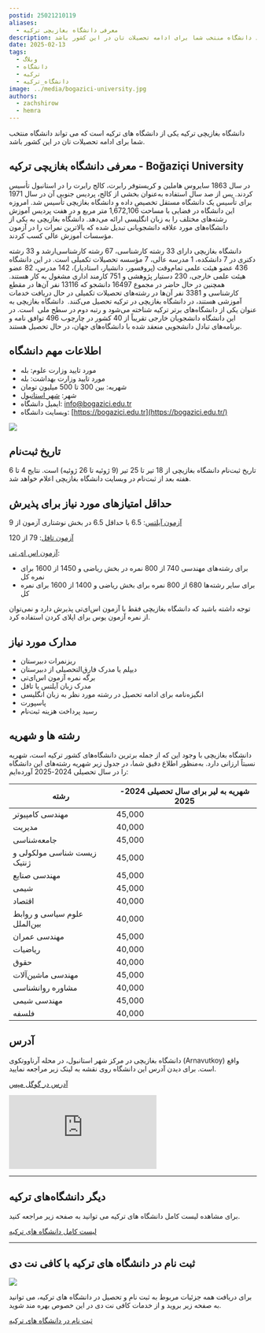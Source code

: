 ```yaml
---
postid: 25021210119
aliases:
  - معرفی دانشگاه بغازیچی ترکیه
description: دانشگاه بغازیچی ترکیه یکی از دانشگاه های ترکیه است که می تواند دانشگاه منتخب شما برای ادامه تحصیلات تان در این کشور باشد.
date: 2025-02-13
tags:
  - وبلاگ
  - دانشگاه
  - ترکیه
  - دانشگاه_ترکیه
image: ../media/bogazici-university.jpg
authors:
  - zachshirow
  - hemra
---
```

دانشگاه بغازیچی ترکیه یکی از دانشگاه های ترکیه است که می تواند دانشگاه منتخب شما برای ادامه تحصیلات تان در این کشور باشد. 

## معرفی دانشگاه بغازیچی ترکیه - Boğaziçi University

در سال 1863 سایروس هاملین و کریستوفر رابرت، کالج رابرت را در استانبول تأسیس کردند. پس از صد سال استفاده به‌عنوان بخشی از کالج، پردیس جنوبی آن در سال 1971 برای تأسیس یک دانشگاه مستقل تخصیص داده و دانشگاه بغازیچی تأسیس شد. امروزه این دانشگاه در فضایی با مساحت 1,672,106 متر مربع و در هفت پردیس آموزش رشته‌های مختلف را به زبان انگلیسی ارائه می‌دهد. دانشگاه بغازیچی به یکی از دانشگاه‌های مورد علاقه دانشجویانی تبدیل شده که بالاترین نمرات را در آزمون مؤسسات آموزش عالی کسب کردند.

دانشگاه بغازیچی دارای 33 رشته کارشناسی، 67 رشته کارشناسی‌ارشد و 33 رشته دکتری در 7 دانشکده، 1 مدرسه عالی، 7 مؤسسه تحصیلات تکمیلی است. در این دانشگاه 436 عضو هیئت علمی تمام‌وقت (پروفسور، دانشیار، استادیار)، 142 مدرس، 82 عضو هیئت علمی خارجی، 230 دستیار پژوهشی و 751 کارمند اداری مشغول به کار هستند. همچنین در حال حاضر در مجموع 16497 دانشجو که 13116 نفر آن‌ها در مقطع کارشناسی و 3381 نفر آن‌ها در رشته‌های تحصیلات تکمیلی در حال دریافت خدمات آموزشی هستند، در دانشگاه بغازیچی در ترکیه تحصیل می‌کنند.  دانشگاه بغازیچی به عنوان یکی از دانشگاه‌های برتر ترکیه شناخته می‌شود و رتبه دوم در سطح ملی  است. در این دانشگاه دانشجویان خارجی تقریباً از 40 کشور در چارچوب 496 توافق نامه و برنامه‌های تبادل دانشجویی منعقد شده با دانشگاه‌های جهان، در حال تحصیل هستند.

## اطلاعات مهم دانشگاه

- مورد تایید وزارت علوم: بله
- مورد تایید وزارت بهداشت: بله
- شهریه: بین 300 تا 500 میلیون تومان
- شهر: [شهر استانبول](istanbul.md)
- ایمیل دانشگاه: [info@bogazici.edu.tr](mailto:info@bogazici.edu.tr)
- وبسایت دانشگاه: [https://bogazici.edu.tr](https://bogazici.edu.tr/)


![](../media/bogazici-campus.jpg)
## تاریخ ثبت‌نام

تاریخ ثبت‌نام دانشگاه بغازیچی از 18 تیر تا 25 تیر (9 ژوئیه تا 26 ژوئیه) است. نتایج 4 تا 6 هفته بعد از ثبت‌نام در وبسایت دانشگاه بغازیچی اعلام خواهد شد.

## حداقل امتیازهای مورد نیاز برای پذیرش

[آزمون آیلتس](ielts-exam.md): 6.5 با حداقل 6.5 در بخش نوشتاری آزمون از 9

[آزمون تافل](toefl-exam.md): 79 از 120

[آزمون اس ای تی](sat-exam.md): 
- برای رشته‌های مهندسی 740 از 800 نمره در بخش ریاضی و 1450 از 1600 برای نمره کل
- برای سایر رشته‌ها 680 از 800 نمره برای بخش ریاضی و 1400 از 1600 برای نمره کل

توجه داشته باشید که دانشگاه بغازیچی فقط با آزمون اس‌ای‌تی پذیرش دارد و نمی‌توان از نمره آزمون یوس برای اپلای کردن استفاده کرد.
## مدارک مورد نیاز

- ریزنمرات دبیرستان
- دیپلم یا مدرک فارق‌التحصیلی از دبیرستان
- برگه نمره آزمون اس‌ای‌تی
- مدرک زبان آیلتس یا تافل
- انگیزه‌نامه برای ادامه تحصیل در رشته مورد نظر به زبان انگلیسی 
- پاسپورت
- رسید پرداخت هزینه ثبت‌نام

## رشته ها و شهریه

دانشگاه بغازیچی با وجود این که از جمله برترین دانشگاه‌های کشور ترکیه است، شهریه نسبتاً ارزانی دارد. به‌منظور اطلاع دقیق شما، در جدول زیر شهریه رشته‌های این دانشگاه را در سال تحصیلی 2024-2025 آورده‌ایم: 

| رشته                         | شهریه به لیر برای سال تحصیلی 2024-2025 |
| ---------------------------- | -------------------------------------- |
| مهندسی کامپیوتر              | 45,000                                 |
| مدیریت                       | 40,000                                 |
| جامعه‌شناسی                  | 45,000                                 |
| زیست شناسی مولکولی و ژنتیک   | 45,000                                 |
| مهندسی صنایع                 | 45,000                                 |
| شیمی                         | 45,000                                 |
| اقتصاد                       | 40,000                                 |
| علوم سیاسی و روابط بین‌الملل | 40,000                                 |
| مهندسی عمران                 | 45,000                                 |
| ریاضیات                      | 40,000                                 |
| حقوق                         | 40,000                                 |
| مهندسی ماشین‌آلات            | 45,000                                 |
| مشاوره روانشناسی             | 40,000                                 |
| مهندسی شیمی                  | 45,000                                 |
| فلسفه                        | 40,000                                 |


## آدرس

دانشگاه بغازیچی در مرکز شهر استانبول، در محله آرناووتکوی (Arnavutkoy) واقع است. برای دیدن آدرس این دانشگاه روی نقشه به لینک زیر مراجعه نمایید.

[آدرس در گوگل مپس](https://www.google.com/maps/place/Boğaziçi+University/@41.0836151,29.0517642,17z/data=!3m1!4b1!4m6!3m5!1s0x14cac9ff47fbad73:0xbd6495985c46cd0e!8m2!3d41.0836151!4d29.0517642!16zL20vMDJ2eG1o?entry=ttu&g_ep=EgoyMDI1MDEwOC4wIKXMDSoASAFQAw%3D%3D)

<iframe src="https://www.google.com/maps/embed?pb=!1m18!1m12!1m3!1d3007.3309507304316!2d29.051764199999997!3d41.083615099999996!2m3!1f0!2f0!3f0!3m2!1i1024!2i768!4f13.1!3m3!1m2!1s0x14cac9ff47fbad73%3A0xbd6495985c46cd0e!2zQm_En2F6acOnaSBVbml2ZXJzaXR5!5e0!3m2!1sen!2s!4v1739342046088!5m2!1sen!2s" class="aspect-video w-full rounded-md mb-5" style="border:0;" allowfullscreen="" loading="lazy" referrerpolicy="no-referrer-when-downgrade"></iframe>

---

## دیگر دانشگاه‌های ترکیه

برای مشاهده لیست کامل دانشگاه های ترکیه می توانید به صفحه زیر مراجعه کنید. 

[لیست کامل دانشگاه های ترکیه](turkiye-universities.mdx)


---

## ثبت نام در دانشگاه های ترکیه با کافی نت دی

![](../media/turkiye-university-signup-banner.jpg)

برای دریافت همه جزئیات مربوط به ثبت نام و تحصیل در دانشگاه های ترکیه، می توانید به صفحه زیر بروید و از خدمات کافی نت دی در این خصوص بهره مند شوید. 

[ثبت نام در دانشگاه های ترکیه](../services/turkiye-university-signup.md)
